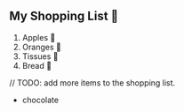 ## My Shopping List 🛒

1. Apples 🍎
2. Oranges 🍊
3. Tissues 🚽
4. Bread 🍞


// TODO: add more items to the shopping list.
- chocolate

